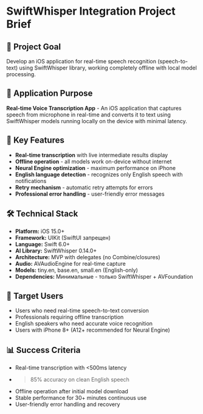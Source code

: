 # SwiftWhisper Integration Project Brief

## 🎯 Project Goal
Develop an iOS application for real-time speech recognition (speech-to-text) using SwiftWhisper library, working completely offline with local model processing.

## 📱 Application Purpose
**Real-time Voice Transcription App** - An iOS application that captures speech from microphone in real-time and converts it to text using SwiftWhisper models running locally on the device with minimal latency.

## 🎨 Key Features
- **Real-time transcription** with live intermediate results display
- **Offline operation** - all models work on-device without internet
- **Neural Engine optimization** - maximum performance on iPhone
- **English language detection** - recognizes only English speech with notifications
- **Retry mechanism** - automatic retry attempts for errors
- **Professional error handling** - user-friendly error messages

## 🛠️ Technical Stack
- **Platform:** iOS 15.0+
- **Framework:** UIKit (SwiftUI запрещен)
- **Language:** Swift 6.0+
- **AI Library:** SwiftWhisper 0.14.0+
- **Architecture:** MVP with delegates (no Combine/closures)
- **Audio:** AVAudioEngine for real-time capture
- **Models:** tiny.en, base.en, small.en (English-only)
- **Dependencies:** Минимальные - только SwiftWhisper + AVFoundation

## 🎯 Target Users
- Users who need real-time speech-to-text conversion
- Professionals requiring offline transcription
- English speakers who need accurate voice recognition
- Users with iPhone 8+ (A12+ recommended for Neural Engine)

## 📊 Success Criteria
- Real-time transcription with <500ms latency
- >85% accuracy on clean English speech
- Offline operation after initial model download
- Stable performance for 30+ minutes continuous use
- User-friendly error handling and recovery
